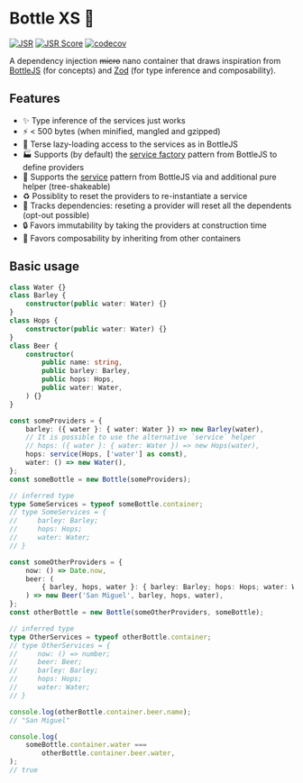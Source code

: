 # Bottle XS 👕
[![JSR](https://jsr.io/badges/@esroyo/bottlexs)](https://jsr.io/@esroyo/bottlexs) [![JSR Score](https://jsr.io/badges/@esroyo/bottlexs/score)](https://jsr.io/@esroyo/bottlexs) [![codecov](https://codecov.io/gh/esroyo/bottlexs/graph/badge.svg?token=K4YA3R80FB)](https://codecov.io/gh/esroyo/bottlexs)

A dependency injection ~~micro~~ nano container that draws inspiration from [BottleJS](https://www.npmjs.com/package/bottlejs) (for concepts) and [Zod](https://www.npmjs.com/package/zod) (for type inference and composability).

## Features
* ✨ Type inference of the services just works
* ⚡ < 500 bytes (when minified, mangled and gzipped)
* 🍺 Terse lazy-loading access to the services as in BottleJS 
* 🏭 Supports (by default) the [service factory](https://www.npmjs.com/package/bottlejs#service-factory) pattern from BottleJS to define providers
* 🔧 Supports the [service](https://www.npmjs.com/package/bottlejs#injecting-dependencies) pattern from BottleJS via and additional pure helper (tree-shakeable)
* ♻️ Possiblity to reset the providers to re-instantiate a service
* 🐾 Tracks dependencies: reseting a provider will reset all the dependents (opt-out possible)
* 🔒 Favors immutability by taking the providers at construction time
* 🔌 Favors composability by inheriting from other containers

## Basic usage

```ts
class Water {}
class Barley {
    constructor(public water: Water) {}
}
class Hops {
    constructor(public water: Water) {}
}
class Beer {
    constructor(
        public name: string,
        public barley: Barley,
        public hops: Hops,
        public water: Water,
    ) {}
}

const someProviders = {
    barley: ({ water }: { water: Water }) => new Barley(water),
    // It is possible to use the alternative `service` helper
    // hops: ({ water }: { water: Water }) => new Hops(water),
    hops: service(Hops, ['water'] as const),
    water: () => new Water(),
};
const someBottle = new Bottle(someProviders);

// inferred type
type SomeServices = typeof someBottle.container;
// type SomeServices = {
//     barley: Barley;
//     hops: Hops;
//     water: Water;
// }

const someOtherProviders = {
    now: () => Date.now,
    beer: (
        { barley, hops, water }: { barley: Barley; hops: Hops; water: Water },
    ) => new Beer('San Miguel', barley, hops, water),
};
const otherBottle = new Bottle(someOtherProviders, someBottle);

// inferred type
type OtherServices = typeof otherBottle.container;
// type OtherServices = {
//     now: () => number;
//     beer: Beer;
//     barley: Barley;
//     hops: Hops;
//     water: Water;
// }

console.log(otherBottle.container.beer.name);
// "San Miguel"

console.log(
    someBottle.container.water ===
        otherBottle.container.beer.water,
);
// true
```
